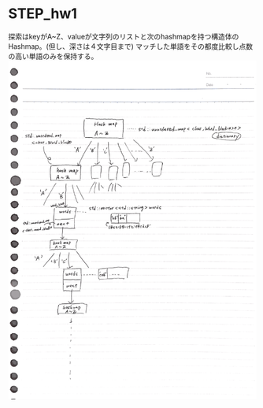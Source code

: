 # STEP_hw1
探索はkeyがA~Z、valueが文字列のリストと次のhashmapを持つ構造体のHashmap。(但し、深さは４文字目まで)
マッチした単語をその都度比較し点数の高い単語のみを保持する。
![hashmap_image](https://github.com/shirohanada20/STEP_hw1/blob/master/hashmap_image.png)
